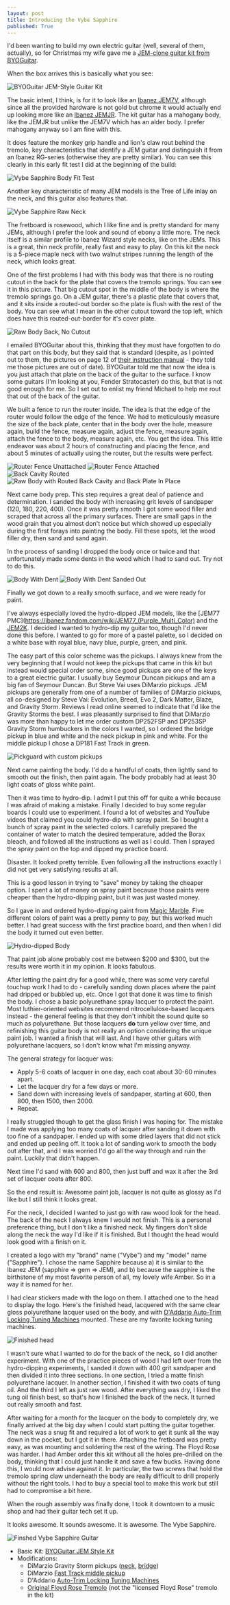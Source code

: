 ```yaml
---
layout: post
title: Introducing the Vybe Sapphire
published: True
---
```

I'd been wanting to build my own electric guitar (well, several of them, actually), so for  Christmas my wife gave me a [JEM-clone guitar kit from BYOGuitar](https://www.byoguitar.com/Guitars/Electric-Guitar-Kit-JEM-Style__BYO-JEM.aspx).

When the box arrives this is basically what you see:

![BYOGuitar JEM-Style Guitar Kit](https://seepingmatter.s3.amazonaws.com/images/JEM-Kit.JPG)

The basic intent, I think, is for it to look like an [Ibanez JEM7V](https://ibanez.fandom.com/wiki/JEM7V), although since all the provided hardware is not gold but chrome it would actually end up looking more like an [Ibanez JEMJR](https://ibanez.fandom.com/wiki/JEMJR).  The kit guitar has a mahogany body, like the JEMJR but unlike the JEM7V which has an alder body.  I prefer mahogany anyway so I am fine with this.

It does feature the monkey grip handle and lion's claw rout behind the tremolo, key characteristics that identify a JEM guitar and distinguish it from an Ibanez RG-series (otherwise they are pretty similar).  You can see this clearly in this early fit test I did at the beginning of the build:

![Vybe Sapphire Body Fit Test](https://seepingmatter.s3.amazonaws.com/images/Vybe-Sapphire-Early-Fit-Test.JPG)

Another key characteristic of many JEM models is the Tree of Life inlay on the neck, and this guitar also features that.

![Vybe Sapphire Raw Neck](https://seepingmatter.s3.amazonaws.com/images/Vybe-Sapphire-Raw-Neck.JPG)

The fretboard is rosewood, which I like fine and is pretty standard for many JEMs, although I prefer the look and sound of ebony a little more.  The neck itself is a similar profile to Ibanez Wizard style necks, like on the JEMs.  This is a great, thin neck profile, really fast and easy to play.  On this kit the neck is a 5-piece maple neck with two walnut stripes running the length of the neck, which looks great.

One of the first problems I had with this body was that there is no routing cutout in the back for the plate that covers the tremolo springs.  You can see it in this picture.  That big cutout spot in the middle of the body is where the tremolo springs go.  On a JEM guitar, there's a plastic plate that covers that, and it sits inside a routed-out border so the plate is flush with the rest of the body.  You can see what I mean in the other cutout toward the top left, which does have this routed-out-border for it's cover plate.

![Raw Body Back, No Cutout](https://seepingmatter.s3.amazonaws.com/images/Vybe-Sapphire-Raw-Body-Back.JPG)

I emailed BYOGuitar about this, thinking that they must have forgotten to do that part on this body, but they said that is standard (despite, as I pointed out to them, the pictures on page 12 of [their instruction manual](https://www.byoguitar.com/Images/products/KitInstructions/JEMGuitarKitInstructions.pdf) - they told me those pictures are out of date).  BYOGuitar told me that now the idea is you just attach that plate on the back of the guitar to the surface.  I know some guitars (I'm looking at you, Fender Stratocaster) do this, but that is not good enough for me.  So I set out to enlist my friend Michael to help me rout that out of the back of the guitar.

We built a fence to run the router inside.  The idea is that the edge of the router would follow the edge of the fence.  We had to meticulously measure the size of the back plate, center that in the body over the hole, measure again, build the fence, measure again, adjust the fence, measure again, attach the fence to the body, measure again, etc.  You get the idea.  This little endeavor was about 2 hours of constructing and placing the fence, and about 5 minutes of actually using the router, but the results were perfect.

![Router Fence Unattached](https://seepingmatter.s3.amazonaws.com/images/Back-Cavity-Router-Fence.JPG)
![Router Fence Attached](https://seepingmatter.s3.amazonaws.com/images/Back-Cavity-Router-Fence-Attached.JPG)
![Back Cavity Routed](https://seepingmatter.s3.amazonaws.com/images/Back-Cavity-Routed.JPG)
![Raw Body with Routed Back Cavity and Back Plate In Place](https://seepingmatter.s3.amazonaws.com/images/Back-Plate-In-Place.JPG)

Next came body prep.  This step requires a great deal of patience and determination.  I sanded the body with increasing grit levels of sandpaper (120, 180, 220, 400).  Once it was pretty smooth I got some wood filler and scraped that across all the primary surfaces.  There are small gaps in the wood grain that you almost don't notice but which showed up especially during the first forays into painting the body.  Fill these spots, let the wood filler dry, then sand and sand again.

In the process of sanding I dropped the body once or twice and that unfortunately made some dents in the wood which I had to sand out.  Try not to do this.

![Body With Dent](https://seepingmatter.s3.amazonaws.com/images/Vybe-Sapphire-Body-With-Dent.JPG)
![Body With Dent Sanded Out](https://seepingmatter.s3.amazonaws.com/images/Vybe-Sapphire-Body-Dent-Sanded-Out.JPG)

Finally we got down to a really smooth surface, and we were ready for paint.

I've always especially loved the hydro-dipped JEM models, like the [JEM77 PMC](https://ibanez.fandom.com/wiki/JEM77_(Purple_Multi_Color) and the [JEM2K](https://ibanez.fandom.com/wiki/JEM2K).  I decided I wanted to hydro-dip my guitar too, though I'd never done this before.  I wanted to go for more of a pastel palette, so I decided on a white base with royal blue, navy blue, purple, green, and pink.

The easy part of this color scheme was the pickups.  I always knew from the very beginning that I would not keep the pickups that came in this kit but instead would special order some, since good pickups are one of the keys to a great electric guitar.  I usually buy Seymour Duncan pickups and am a big fan of Seymour Duncan.  But Steve Vai uses DiMarzio pickups.  JEM pickups are generally from one of a number of families of DiMarzio pickups, all co-designed by Steve Vai:  Evolution, Breed, Evo 2, Dark Matter, Blaze, and Gravity Storm.  Reviews I read online seemed to indicate that I'd like the Gravity Storms the best.  I was pleasantly surprised to find that DiMarzio was more than happy to let me order custom DP252FSP and DP253SP Gravity Storm humbuckers in the colors I wanted, so I ordered the bridge pickup in blue and white and the neck pickup in pink and white.  For the middle pickup I chose a DP181 Fast Track in green.

![Pickguard with custom pickups](https://seepingmatter.s3.amazonaws.com/images/Vybe-Sapphire-Pickguard-With-Custom-Pickups.JPG)

Next came painting the body.  I'd do a handful of coats, then lightly sand to smooth out the finish, then paint again.  The body probably had at least 30 light coats of gloss white paint.

Then it was time to hydro-dip.  I admit I put this off for quite a while because I was afraid of making a mistake.  Finally I decided to buy some regular boards I could use to experiment.  I found a lot of websites and YouTube videos that claimed you could hydro-dip with spray paint.  So I bought a bunch of spray paint in the selected colors.  I carefully prepared the container of water to match the desired temperature, added the Borax bleach, and followed all the instructions as well as I could.  Then I sprayed the spray paint on the top and dipped my practice board.

Disaster.  It looked pretty terrible.  Even following all the instructions exactly I did not get very satisfying results at all.

This is a good lesson in trying to "save" money by taking the cheaper option.  I spent a lot of money on spray paint because those paints were cheaper than the hydro-dipping paint, but it was just wasted money.

So I gave in and ordered hydro-dipping paint from [Magic Marble](https://magicmarble.com/).  Five different colors of paint was a pretty penny to pay, but this worked much better.  I had great success with the first practice board, and then when I did the body it turned out even better.

![Hydro-dipped Body](https://seepingmatter.s3.amazonaws.com/images/Vybe-Sapphire-Body-After-Hydrodipping.JPG)

That paint job alone probably cost me between $200 and $300, but the results were worth it in my opinion.  It looks fabulous.

After letting the paint dry for a good while, there was some very careful touchup work I had to do - carefully sanding down places where the paint had dripped or bubbled up, etc.  Once I got that done it was time to finish the body.  I chose a basic polyurethane spray lacquer to protect the paint.  Most luthier-oriented websites recommend nitrocellulose-based lacquers instead - the general feeling is that they don't inhibit the sound quite so much as polyurethane.  But those lacquers **do** turn yellow over time, and refinishing this guitar body is not really an option considering the unique paint job.  I wanted a finish that will last.  And I have other guitars with polyurethane lacquers, so I don't know what I'm missing anyway.

The general strategy for lacquer was:
* Apply 5-6 coats of lacquer in one day, each coat about 30-60 minutes apart.
* Let the lacquer dry for a few days or more.
* Sand down with increasing levels of sandpaper, starting at 600, then 800, then 1500, then 2000.
* Repeat.

I really struggled though to get the glass finish I was hoping for.  The mistake I made was applying too many coats of lacquer after sanding it down with too fine of a sandpaper.  I ended up with some dried layers that did not stick and ended up peeling off.  It took a lot of sanding work to smooth the body out after that, and I was worried I'd go all the way through and ruin the paint.  Luckily that didn't happen.

Next time I'd sand with 600 and 800, then just buff and wax it after the 3rd set of lacquer coats after 800.

So the end result is:  Awesome paint job, lacquer is not quite as glossy as I'd like but I still think it looks great.

For the neck, I decided I wanted to just go with raw wood look for the head.  The back of the neck I always knew I would not finish.  This is a personal preference thing, but I don't like a finished neck.  My fingers don't slide along the neck the way I'd like if it is finished.  But I thought the head would look good with a finish on it.

I created a logo with my "brand" name ("Vybe") and my "model" name ("Sapphire").  I chose the name Sapphire because a) it is similar to the Ibanez JEM (sapphire => gem => JEM), and b) because the sapphire is the birthstone of my most favorite person of all, my lovely wife Amber.  So in a way it is named for her.

I had clear stickers made with the logo on them.  I attached one to the head to display the logo.  Here's the finished head, lacquered with the same clear gloss polyurethane lacquer used on the body, and with [D'Addario Auto-Trim Locking Tuning Machines](https://www.daddario.com/products/accessories/hardware1/auto-trim-tuning-machines/auto-trim-tuning-machines-6-in-line/) mounted.  These are my favorite locking tuning machines.

![Finished head](https://seepingmatter.s3.amazonaws.com/images/Vybe-Sapphire-Head.JPG)

I wasn't sure what I wanted to do for the back of the neck, so I did another experiment.  With one of the practice pieces of wood I had left over from the hydro-dipping experiments, I sanded it down with 400 grit sandpaper and then divided it into three sections.  In one section, I tried a matte finish polyurethane lacquer.  In another section, I finished it with two coats of tung oil.  And the third I left as just raw wood.  After everything was dry, I liked the tung oil finish best, so that's how I finished the back of the neck.  It turned out really smooth and fast.

After waiting for a month for the lacquer on the body to completely dry, we finally arrived at the big day when I could start putting the guitar together.  The neck was a snug fit and required a lot of work to get it sunk all the way down in the pocket, but I got it in there.  Attaching the fretboard was pretty easy, as was mounting and soldering the rest of the wiring.  The Floyd Rose was harder.  I had Amber order this kit without all the holes pre-drilled on the body, thinking that I could just handle it and save a few bucks.  Having done this, I would now advise against it.  In particular, the two screws that hold the tremolo spring claw underneath the body are really difficult to drill properly without the right tools.  I had to buy a special tool to make this work but still had to compromise a bit here.

When the rough assembly was finally done, I took it downtown to a music shop and had their guitar tech set it up.

It looks awesome.  It sounds awesome.  It is awesome.  The Vybe Sapphire.

![Finshed Vybe Sapphire Guitar](https://seepingmatter.s3.amazonaws.com/images/Vybe+Sapphire.JPG)

* Basic Kit:  [BYOGuitar JEM Style Kit](https://www.byoguitar.com/Guitars/Electric-Guitar-Kit-JEM-Style__BYO-JEM.aspx)
* Modifications:
  * DiMarzio Gravity Storm pickups ([neck](https://www.dimarzio.com/pickups/medium-power/gravity-storm-neck), [bridge](https://www.dimarzio.com/pickups/medium-power/gravity-storm-bridge))
  * DiMarzio [Fast Track middle pickup](https://www.dimarzio.com/pickups/rail-hum-canceling-strat/fast-track-1)
  * D'Addario [Auto-Trim Locking Tuning Machines](https://www.daddario.com/products/accessories/hardware1/auto-trim-tuning-machines/auto-trim-tuning-machines-6-in-line/)
  * [Original Floyd Rose Tremolo](https://www.floydrose.com/products/frto) (not the "licensed Floyd Rose" tremolo in the kit)
